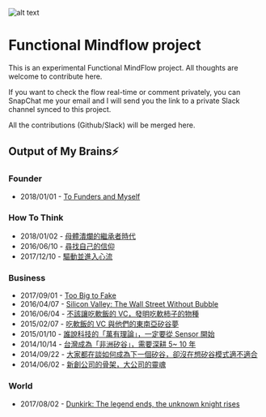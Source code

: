 
![alt text](https://i.imgur.com/pjCMVrJ.png "Logo Title Text 1")


# Functional Mindflow project

This is an experimental Functional MindFlow project. All thoughts are welcome to contribute here.

If you want to check the flow real-time or comment privately, you can SnapChat me your email and I will send you the link to a private Slack channel synced to this project. 

All the contributions (Github/Slack) will be merged here.


## Output of My Brains⚡️


### Founder

- 2018/01/01 - [To Funders and Myself](https://allenleein.github.io/brains/2018/01/founders)

### How To Think

- 2018/01/02 - [母體潰爛的繼承者時代](https://allenleein.github.io/brains/2018/01/mother)
- 2016/06/10 - [尋找自己的信仰](https://allenleein.github.io/brains/2016/06/goals)
- 2017/12/10 - [驅動並進入心流](https://allenleein.github.io/brains/2017/12/trigger-flow)

### Business 

- 2017/09/01 - [Too Big to Fake](https://allenleein.github.io/brains/2017/09/too-big-too-fake)
- 2016/04/07 - [Silicon Valley: The Wall Street Without Bubble](https://allenleein.github.io/brains/2016/04/bubble)
- 2016/06/04 - [不該讓吃軟飯的 VC，發明吃軟柿子的物種](https://allenleein.github.io/brains/2016/06/the-vc-without-balls2)
- 2015/02/07 - [吃軟飯的 VC 與他們的東南亞矽谷夢](https://allenleein.github.io/brains/2015/02/the-vc-without-balls)
- 2015/01/10 - [誰說科技的「萬有理論」，一定要從 Sensor 開始](https://allenleein.github.io/brains/2015/01/the-theory-of-everything)
- 2014/10/14 - [台灣成為「非洲矽谷」，需要深耕 5~ 10 年](https://allenleein.github.io/brains/2015/10/sv-of-sa)
- 2014/09/22 - [大家都在談如何成為下一個矽谷，卻沒在想矽谷模式適不適合](https://allenleein.github.io/brains/2014/09/sv)
- 2014/06/02 - [新創公司的骨架，大公司的靈魂](https://allenleein.github.io/brains/2014/07/startup-mindset)


### World

- 2017/08/02 - [Dunkirk: The legend ends, the unknown knight rises](https://allenleein.github.io/brains/2017/08/dunkirk)

